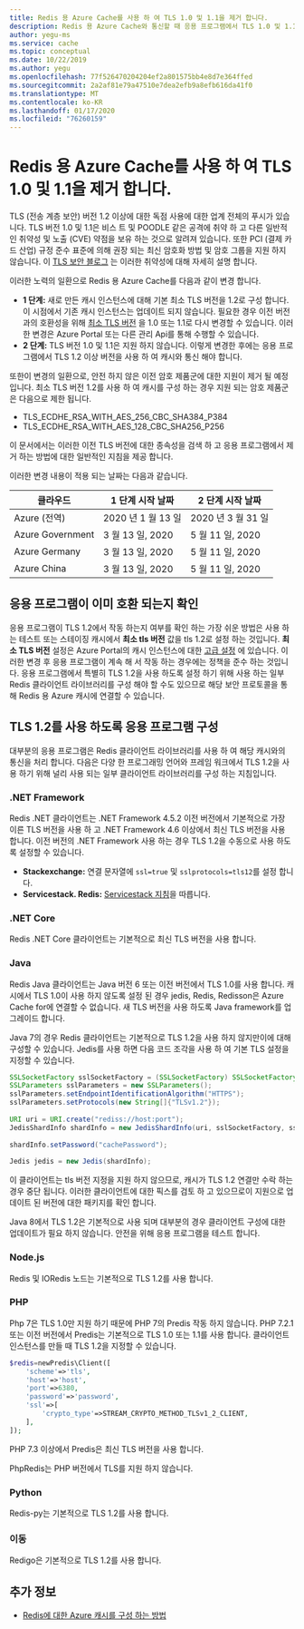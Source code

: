 ```yaml
---
title: Redis 용 Azure Cache를 사용 하 여 TLS 1.0 및 1.1을 제거 합니다.
description: Redis 용 Azure Cache와 통신할 때 응용 프로그램에서 TLS 1.0 및 1.1을 제거 하는 방법에 대해 알아봅니다.
author: yegu-ms
ms.service: cache
ms.topic: conceptual
ms.date: 10/22/2019
ms.author: yegu
ms.openlocfilehash: 77f526470204204ef2a801575bb4e8d7e364ffed
ms.sourcegitcommit: 2a2af81e79a47510e7dea2efb9a8efb616da41f0
ms.translationtype: MT
ms.contentlocale: ko-KR
ms.lasthandoff: 01/17/2020
ms.locfileid: "76260159"
---
```

# <a name="remove-tls-10-and-11-from-use-with-azure-cache-for-redis"></a>Redis 용 Azure Cache를 사용 하 여 TLS 1.0 및 1.1을 제거 합니다.

TLS (전송 계층 보안) 버전 1.2 이상에 대한 독점 사용에 대한 업계 전체의 푸시가 있습니다. TLS 버전 1.0 및 1.1은 비스 트 및 POODLE 같은 공격에 취약 하 고 다른 일반적인 취약성 및 노출 (CVE) 약점을 보유 하는 것으로 알려져 있습니다. 또한 PCI (결제 카드 산업) 규정 준수 표준에 의해 권장 되는 최신 암호화 방법 및 암호 그룹을 지원 하지 않습니다. 이 [TLS 보안 블로그](https://www.acunetix.com/blog/articles/tls-vulnerabilities-attacks-final-part/) 는 이러한 취약성에 대해 자세히 설명 합니다.

이러한 노력의 일환으로 Redis 용 Azure Cache를 다음과 같이 변경 합니다.

* **1 단계:** 새로 만든 캐시 인스턴스에 대해 기본 최소 TLS 버전을 1.2로 구성 합니다.  이 시점에서 기존 캐시 인스턴스는 업데이트 되지 않습니다.  필요한 경우 이전 버전과의 호환성을 위해 [최소 TLS 버전](cache-configure.md#access-ports) 을 1.0 또는 1.1로 다시 변경할 수 있습니다.  이러한 변경은 Azure Portal 또는 다른 관리 Api를 통해 수행할 수 있습니다.
* **2 단계:** TLS 버전 1.0 및 1.1은 지원 하지 않습니다. 이렇게 변경한 후에는 응용 프로그램에서 TLS 1.2 이상 버전을 사용 하 여 캐시와 통신 해야 합니다.

또한이 변경의 일환으로, 안전 하지 않은 이전 암호 제품군에 대한 지원이 제거 될 예정입니다.  최소 TLS 버전 1.2를 사용 하 여 캐시를 구성 하는 경우 지원 되는 암호 제품군은 다음으로 제한 됩니다.

* TLS_ECDHE_RSA_WITH_AES_256_CBC_SHA384_P384
* TLS_ECDHE_RSA_WITH_AES_128_CBC_SHA256_P256

이 문서에서는 이러한 이전 TLS 버전에 대한 종속성을 검색 하 고 응용 프로그램에서 제거 하는 방법에 대한 일반적인 지침을 제공 합니다.

이러한 변경 내용이 적용 되는 날짜는 다음과 같습니다.

| 클라우드               | 1 단계 시작 날짜 | 2 단계 시작 날짜 |
|---------------------|--------------------|--------------------|
| Azure (전역)      |  2020 년 1 월 13 일  | 2020 년 3 월 31 일     |
| Azure Government    |  3 월 13 일, 2020    | 5 월 11 일, 2020       |
| Azure Germany       |  3 월 13 일, 2020    | 5 월 11 일, 2020       |
| Azure China         |  3 월 13 일, 2020    | 5 월 11 일, 2020       |

## <a name="check-whether-your-application-is-already-compliant"></a>응용 프로그램이 이미 호환 되는지 확인

응용 프로그램이 TLS 1.2에서 작동 하는지 여부를 확인 하는 가장 쉬운 방법은 사용 하는 테스트 또는 스테이징 캐시에서 **최소 tls 버전** 값을 tls 1.2로 설정 하는 것입니다. **최소 TLS 버전** 설정은 Azure Portal의 캐시 인스턴스에 대한 [고급 설정](cache-configure.md#advanced-settings) 에 있습니다. 이러한 변경 후 응용 프로그램이 계속 해 서 작동 하는 경우에는 정책을 준수 하는 것입니다. 응용 프로그램에서 특별히 TLS 1.2을 사용 하도록 설정 하기 위해 사용 하는 일부 Redis 클라이언트 라이브러리를 구성 해야 할 수도 있으므로 해당 보안 프로토콜을 통해 Redis 용 Azure 캐시에 연결할 수 있습니다.

## <a name="configure-your-application-to-use-tls-12"></a>TLS 1.2를 사용 하도록 응용 프로그램 구성

대부분의 응용 프로그램은 Redis 클라이언트 라이브러리를 사용 하 여 해당 캐시와의 통신을 처리 합니다. 다음은 다양 한 프로그래밍 언어와 프레임 워크에서 TLS 1.2을 사용 하기 위해 널리 사용 되는 일부 클라이언트 라이브러리를 구성 하는 지침입니다.

### <a name="net-framework"></a>.NET Framework

Redis .NET 클라이언트는 .NET Framework 4.5.2 이전 버전에서 기본적으로 가장 이른 TLS 버전을 사용 하 고 .NET Framework 4.6 이상에서 최신 TLS 버전을 사용 합니다. 이전 버전의 .NET Framework 사용 하는 경우 TLS 1.2을 수동으로 사용 하도록 설정할 수 있습니다.

* **Stackexchange:** 연결 문자열에 `ssl=true` 및 `sslprotocols=tls12`를 설정 합니다.
* **Servicestack. Redis:** [Servicestack 지침](https://github.com/ServiceStack/ServiceStack.Redis/pull/247)을 따릅니다.

### <a name="net-core"></a>.NET Core

Redis .NET Core 클라이언트는 기본적으로 최신 TLS 버전을 사용 합니다.

### <a name="java"></a>Java

Redis Java 클라이언트는 Java 버전 6 또는 이전 버전에서 TLS 1.0를 사용 합니다. 캐시에서 TLS 1.0이 사용 하지 않도록 설정 된 경우 jedis, Redis, Redisson은 Azure Cache for에 연결할 수 없습니다. 새 TLS 버전을 사용 하도록 Java framework를 업그레이드 합니다.

Java 7의 경우 Redis 클라이언트는 기본적으로 TLS 1.2을 사용 하지 않지만이에 대해 구성할 수 있습니다. Jedis를 사용 하면 다음 코드 조각을 사용 하 여 기본 TLS 설정을 지정할 수 있습니다.

``` Java
SSLSocketFactory sslSocketFactory = (SSLSocketFactory) SSLSocketFactory.getDefault();
SSLParameters sslParameters = new SSLParameters();
sslParameters.setEndpointIdentificationAlgorithm("HTTPS");
sslParameters.setProtocols(new String[]{"TLSv1.2"});
 
URI uri = URI.create("rediss://host:port");
JedisShardInfo shardInfo = new JedisShardInfo(uri, sslSocketFactory, sslParameters, null);
 
shardInfo.setPassword("cachePassword");
 
Jedis jedis = new Jedis(shardInfo);
```

이 클라이언트는 tls 버전 지정을 지원 하지 않으므로, 캐시가 TLS 1.2 연결만 수락 하는 경우 중단 됩니다. 이러한 클라이언트에 대한 픽스를 검토 하 고 있으므로이 지원으로 업데이트 된 버전에 대한 패키지를 확인 합니다.

Java 8에서 TLS 1.2은 기본적으로 사용 되며 대부분의 경우 클라이언트 구성에 대한 업데이트가 필요 하지 않습니다. 안전을 위해 응용 프로그램을 테스트 합니다.

### <a name="nodejs"></a>Node.js

Redis 및 IORedis 노드는 기본적으로 TLS 1.2를 사용 합니다.

### <a name="php"></a>PHP

Php 7은 TLS 1.0만 지원 하기 때문에 PHP 7의 Predis 작동 하지 않습니다. PHP 7.2.1 또는 이전 버전에서 Predis는 기본적으로 TLS 1.0 또는 1.1를 사용 합니다. 클라이언트 인스턴스를 만들 때 TLS 1.2을 지정할 수 있습니다.

``` PHP
$redis=newPredis\Client([
    'scheme'=>'tls',
    'host'=>'host',
    'port'=>6380,
    'password'=>'password',
    'ssl'=>[
        'crypto_type'=>STREAM_CRYPTO_METHOD_TLSv1_2_CLIENT,
    ],
]);
```

PHP 7.3 이상에서 Predis은 최신 TLS 버전을 사용 합니다.

PhpRedis는 PHP 버전에서 TLS를 지원 하지 않습니다.

### <a name="python"></a>Python

Redis-py는 기본적으로 TLS 1.2를 사용 합니다.

### <a name="go"></a>이동

Redigo은 기본적으로 TLS 1.2를 사용 합니다.

## <a name="additional-information"></a>추가 정보

- [Redis에 대한 Azure 캐시를 구성 하는 방법](cache-configure.md)
